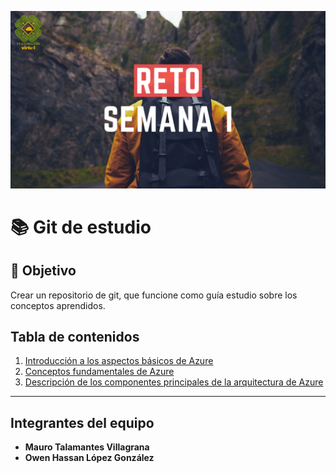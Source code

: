 ![Image text](https://github.com/MauroTalamantes/Innovaccion_virtual_Azure/blob/dc1a5c0bd452e5781b7c5ccab606b4320cea6660/Imagenes/BannerInicio.png)
# 📚 Git de estudio
## 🔎 Objetivo
Crear un repositorio de git, que funcione como guía estudio sobre los conceptos aprendidos.
## Tabla de contenidos
1. [Introducción a los aspectos básicos de Azure](https://example.com)
2. [Conceptos fundamentales de Azure](https://example.com)
3. [Descripción de los componentes principales de la arquitectura de Azure](https://example.com)
***
## Integrantes del equipo
- **Mauro Talamantes Villagrana**
- **Owen Hassan López González**
